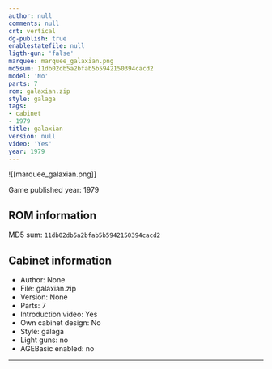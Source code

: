 ```yaml
---
author: null
comments: null
crt: vertical
dg-publish: true
enablestatefile: null
ligth-gun: 'false'
marquee: marquee_galaxian.png
md5sum: 11db02db5a2bfab5b5942150394cacd2
model: 'No'
parts: 7
rom: galaxian.zip
style: galaga
tags:
- cabinet
- 1979
title: galaxian
version: null
video: 'Yes'
year: 1979
---
```


![[marquee_galaxian.png]]

Game published year: 1979

## ROM information

MD5 sum: `11db02db5a2bfab5b5942150394cacd2` 

## Cabinet information

- Author: None
- File: galaxian.zip
- Version: None
- Parts: 7
- Introduction video: Yes
- Own cabinet design: No
- Style: galaga
- Light guns: no
- AGEBasic enabled: no

---
